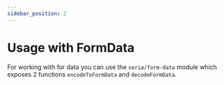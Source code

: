 ```yaml
---
sidebar_position: 2
---
```


# Usage with FormData

For working with for data you can use the `seria/form-data` module which exposes 2 functions `encodeToFormData` and `decodeFormData`.